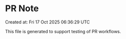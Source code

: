 # PR Note

Created at: Fri 17 Oct 2025 06:36:29 UTC

This file is generated to support testing of PR workflows.
